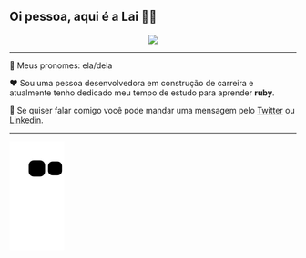 ## Oi pessoa, aqui é a Lai 👋🏿

<p align="center">
  <img src="https://media.tenor.com/mbzXk-ZLcZUAAAAi/hi-couple.gif" min-width="200px" max-width="200px" width="200px" align="center">
</p>

___

🌈 Meus pronomes: ela/dela 

❤️ Sou uma pessoa desenvolvedora em construção de carreira e atualmente tenho dedicado meu tempo de estudo para aprender **ruby**.

💌 Se quiser falar comigo você pode mandar uma mensagem pelo [Twitter](https://twitter.com/irielai) ou [Linkedin](https://www.linkedin.com/in/laisacarmo/).

___
  
  
![Snake animation](https://github.com/rafaballerini/rafaballerini/blob/output/github-contribution-grid-snake.svg)
